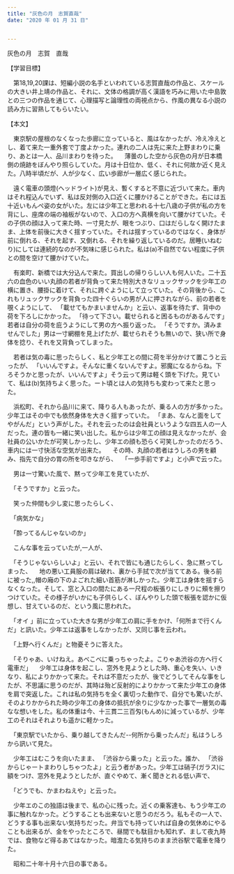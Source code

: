 ```yaml
---
title: "灰色の月　志賀直哉"
date: "2020 年 01 月 31 日"


---
```




灰色の月　志賀　直哉

【学習目標】 

　第18,19,20課は、短編小説の名手といわれている志賀直哉の作品と、スケールの大きい井上靖の作品と、それに、文体の格調が高く漢語を巧みに用いた中島敦との三つの作品を通じて、心理描写と論理性の両視点から、作風の異なる小説の読み方に習熟してもらいたい。 

【本文】

　東京駅の屋根のなくなった歩廊に立っていると、風はなかったが、冷え冷えとし、着て来た一重外套で丁度よかった。連れの二人は先に来た上野まわりに乗り、あとは一人、品川まわりを待った。 　薄曇のした空から灰色の月が日本橋側の焼跡をぼんやり照らしていた。月は十日位か、低く、それに何故か近く見えた。八時半頃だが、人が少なく、広い歩廊が一層広く感じられた。

　遠く電車の頭燈(ヘッドライト)が見え、暫くすると不意に近づいて来た。車内はそれ程込んでいず、私は反対側の入口近くに腰かけることができた。右には五十近いもんぺ姿の女がいた。左には少年工と思われる十七八歳の子供が私の方を背にし、座席の端の袖板がないので、入口の方へ真横を向いて腰かけていた。その子供の顔は入って来た時、一寸見たが、眼をつぶり、口はだらしなく開けたまま、上体を前後に大きく揺すっていた。それは揺すっているのではなく、身体が前に倒れる、それを起す、又倒れる、それを繰り返しているのだ。居睡(いねむり)にしては連続的なのが不気味に感じられた。私は(a)不自然でない程度に子供との間を空けて腰かけていた。

　有楽町、新橋では大分込んで来た。買出しの帰りらしい人も何人いた。二十五六の血色のいい丸顔の若者が背負って来た特別大きなリュックサックを少年工の横に置き、腰掛に着けて、それに跨ぐようにして立っていた。その背後から、これもリュックサックを背負った四十ぐらいの男が人に押されながら、前の若者を覗くようにして、 「載せてもかまいませんか」と云い、返事を待たず、背中の荷を下ろしにかかった。 「待って下さい。載せられると困るものがあるんです」若者は自分の荷を庇うようにして男の方へ振り返った。 「そうですか。済みませんでした」男は一寸網棚を見上げたが、載せられそうも無いので、狭い所で身体を捻り、それを又背負ってしまった。 

　若者は気の毒に思ったらしく、私と少年工との間に荷を半分かけて置こうと云ったが、 「いいんですよ。そんなに重くないんですよ。邪魔になるからね。下ろそうかと思ったが、いいんですよ」そう云って男は軽く頭を下げた。見ていて、私は(b)気持ちよく思った。ート頃とは人の気持ちも変わって来たと思った。

　浜松町、それから品川に来て、降りる人もあったが、乗る人の方が多かった。少年工はその中でも依然身体を大きく揺すっていた。 「まあ、なんと面をしてやがんだ」という声がした。それを云ったのは会社員というような四五人の一人だった。連の皆も一緒に笑い出した。私からは少年工の顔は見えなかったが、会社員の公いかたが可笑しかったし、少年エの顔も恐らく可笑しかったのだろう、車内には一寸快活な空気が出来た。 　その時、丸顔の若者はうしろの男を顧み、指先で自分の胃の所を叩きながら、 　「一歩手前ですよ」と小声で云った。 

　男は一寸驚いた風で、黙って少年工を見ていたが、 

　「そうですか」と云った。 

　笑った仲間も少し変に思ったらしく、 

　「病気かな」 　

　「酔ってるんじゃないのか」 

　こんな事を云っていたが,一人が、 

　「そうじゃないらしいよ」と云い、それで皆にも通じたらしく、急に黙ってしまった、 　地の悪い工員服の肩は破れ、裏から手拭で次が当ててある。後ろ前に被った,,帽の廂の下のよごれた細い首筋が淋しかった。少年工は身体を揺すらなくなった。そして、窓と入口の間たにある一尺程の板張りにしきりに頰を擦りつけていた。その様子がいかにも子供らしく、ぼんやりした頭で板張を認かに仮想し、甘えているのだ、という風に思われた。 

　「オイ 」前に立っていた大きな男が少年工の肩に手をかけ、「何所まで行くんだ」と訊いた。少年エは返事をしなかったが、又同じ事を云われ。 

　「上野へ行くんだ」と物憂そうに答えた。 

　「そりゃあ、いけねえ。あべこべに乗っちゃったよ。こりゃあ渋谷の方へ行く電車だ」 　少年工は身体を起こし、窓外を見ようとした時、重心を失い、いきなり、私によりかかって来た。それは不意だったが、後でどうしてそんな事をしたが、不思議に思うのだが、其時は殆ど反射的によりかかって来た少年工の身体を肩で突返した。これは私の気持ちを全く裏切った動作で、自分でも驚いたが、そのよりかかられた時の少年工の身体の抵抗が余りに少なかった事で一層気の毒なな想いをした。私の体重は今、十三貫二三百匁(もんめ)に減っているが、少年工のそれはそれよりも遥かに軽かった。 

　「東京駅でいたから、乗り越してきたんだ--何所から乗ったんだ」私はうしろから訊いて見た。

　少年工はむこうを向いたまま、 「渋谷から乗った」と云った。誰か、 「渋谷からじゃートまわりしちゃつたよ」と云う者があった。少年工は硝子(ガラス)に額をつけ、窓外を見ようとしたが、直ぐやめて、漸く聞きとれる低い声で、 

　「どうでも、かまわねえや」と云った。 

　少年エのこの独語は後まで、私の心に残った。近くの乗客達も、もう少年工の事に触れなかった。どうすることも出来ないと思うのだろう。私もその一人で、どうする事も出来ない気持ちだった。弁当でも持っていれば自身の気休めにやることも出来るが、金をやったところで、昼間でも駄目かも知れず、まして夜九時では、食物など得るあてはなかった。暗澹たる気持ちのまま渋谷駅で電車を降りた。 

　昭和二十年十月十六日の事である。
